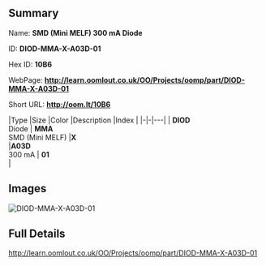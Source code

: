 

## Summary
 
Name: __SMD (Mini MELF) 300 mA Diode__

ID: __DIOD-MMA-X-A03D-01__

Hex ID: __10B6__

WebPage: __http://learn.oomlout.co.uk/OO/Projects/oomp/part/DIOD-MMA-X-A03D-01__

Short URL: __http://oom.lt/10B6__


|Type   |Size   |Color   |Description   |Index   |
|-|-|---|
| __DIOD__ <br>Diode  | __MMA__<br>SMD (Mini MELF)   |__X__<br>    |__A03D__<br>300 mA    | __01__<br>  |


## Images
![DIOD-MMA-X-A03D-01](http://oomlout.com/oomp-gen/parts/DIOD-MMA-X-A03D-01/DIOD-MMA-X-A03D-01_420.jpg)

## Full Details

 http://learn.oomlout.co.uk/OO/Projects/oomp/part/DIOD-MMA-X-A03D-01

